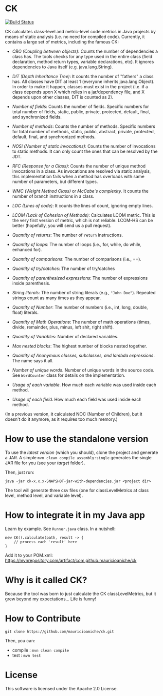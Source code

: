 # CK

[![Build Status](https://travis-ci.org/mauricioaniche/ck.svg?branch=master)](https://travis-ci.org/mauricioaniche/ck)

CK calculates class-level and metric-level code metrics in Java projects by means
of static analysis (i.e. no need for compiled code). Currently, it contains
a large set of metrics, including the famous CK:

- *CBO (Coupling between objects)*: Counts the number of dependencies a class has.
The tools checks for any type used in the entire class (field declaration, method
return types, variable declarations, etc). It ignores dependencies to Java itself
(e.g. java.lang.String).

- *DIT (Depth Inheritance Tree)*: It counts the number of "fathers" a class has.
All classes have DIT at least 1 (everyone inherits java.lang.Object).
In order to make it happen, classes must exist in the project (i.e. if a class
depends upon X which relies in a jar/dependency file, and X depends upon other
classes, DIT is counted as 2). 

- *Number of fields*: Counts the number of fields. Specific numbers for
total number of fields, static, public, private, protected, default, final, and synchronized fields.

- *Number of methods*: Counts the number of methods. Specific numbers for
total number of methods, static, public, abstract, private, protected, default, final, and synchronized methods.

- *NOSI (Number of static invocations)*: Counts the number of invocations
to static methods. It can only count the ones that can be resolved by the
JDT.

- *RFC (Response for a Class)*: Counts the number of unique method
invocations in a class. As invocations are resolved via static analysis,
this implementation fails when a method has overloads with same number of parameters,
but different types.

- *WMC (Weight Method Class)* or *McCabe's complexity*. It counts the number
of branch instructions in a class.

- *LOC (Lines of code)*: It counts the lines of count, ignoring
empty lines.

- *LCOM (Lack of Cohesion of Methods)*: Calculates LCOM metric. This is the very first
version of metric, which is not reliable. LCOM-HS can be better (hopefully, you will
send us a pull request). 

- *Quantity of returns*: The number of `return` instructions.

- *Quantity of loops*: The number of loops (i.e., for, while, do while, enhanced for).

- *Quantity of comparisons*: The number of comparisons (i.e., ==).

- *Quantity of try/catches*: The number of try/catches

- *Quantity of parenthesized expressions*: The number of expressions inside parenthesis.

- *String literals*: The number of string literals (e.g., `"John Doe"`). Repeated strings count as many times as they appear. 

- *Quantity of Number*: The number of numbers (i.e., int, long, double, float) literals.

- *Quantity of Math Operations*: The number of math operations (times, divide, remainder, plus, minus, left shit, right shift).

- *Quantity of Variables*: Number of declared variables.

- *Max nested blocks*: The highest number of blocks nested together.

- *Quantity of Anonymous classes, subclasses, and lambda expressions*. The name says it all.

- *Number of unique words*. Number of unique words in the source code. See `WordCounter` class for details on the
implementation.  

- *Usage of each variable*. How much each variable was used inside each method.

- *Usage of each field*. How much each field was used inside each method.
			
(In a previous version, it calculated NOC (Number of Children), but it doesn't do it anymore,
as it requires too much memory.)

# How to use the standalone version

To use the _latest version_ (which you should), clone the project and generate a JAR. A simple
`mvn clean compile assembly:single` generates the single JAR file for you (see your _target_ folder).

Then, just run:
```
java -jar ck-x.x.x-SNAPSHOT-jar-with-dependencies.jar <project dir>
```

The tool will generate three csv files (one for classLevelMetrics at class level, method level, and variable level).


# How to integrate it in my Java app

Learn by example. See `Runner.java` class. In a nutshell:

```
new CK().calculate(path, result -> {
    // process each 'result' here
}
```

Add it to your POM.xml: https://mvnrepository.com/artifact/com.github.mauricioaniche/ck

# Why is it called CK?

Because the tool was born to just calculate the CK classLevelMetrics, but it grew beyond
my expectations... Life is funny!
  
# How to Contribute

```
git clone https://github.com/mauricioaniche/ck.git
```

Then, you can:

* compile : `mvn clean compile`
* test    : `mvn test`


# License

This software is licensed under the Apache 2.0 License.
